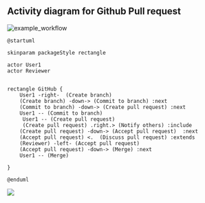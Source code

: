 ## Activity diagram for Github Pull request

![example_workflow](https://www.plantuml.com/plantuml/img/VLAzJiCm4DxlAMw48P5O4K95WDg53lmyWEjS4wkE7UmpfKAyEoSdX2W4F4Nt_LxiLMGLEBKM0UB1k4u5rMAdz47LzCGdInX8itAr9G2bsGTyYHGkXkz7UZDqf0008m_NXZTfXn-0SZ8RYs3gXWl4izj0YWbtGJdTd6VAR8P5vO-kk9QvRrl3o7w4BXszyo3w1VxeUhykMIlrNnD5dag7IiM2HyQdX0MddhCSKkOzI-cmzMps9_JSK8YIRfosgIBuMplMlz6QEfwXqzKN2LUb87ScwXJZV7LHagjYh_w-Cqcqj9TBMVJx9sai-a2X9h5_tjnlPt-sX_8GFW5M4Y-lx0i0)

```
@startuml 

skinparam packageStyle rectangle

actor User1
actor Reviewer


rectangle GitHub {
    User1 -right-  (Create branch)
    (Create branch) -down-> (Commit to branch) :next
    (Commit to branch) -down-> (Create pull request) :next
    User1 -- (Commit to branch)
     User1 -- (Create pull request)
     (Create pull request) .right.> (Notify others) :include
    (Create pull request) -down-> (Accept pull request)  :next
    (Accept pull request) <.  (Discuss pull request) :extends
    (Reviewer) -left- (Accept pull request)
    (Accept pull request) -down-> (Merge) :next
    User1 -- (Merge)
    
}

@enduml
```


![](https://www.plantuml.com/plantuml/img/VL91JiGm3Bpx5Jx2ePMu8eGMWSHUu03Y0TdKsqQR9iLnM5Q8lnEbfLGba5FacV6Cuso2A9ROMmG81-C6nQh7GUc3QkbPJfQGIOjohIK0fSKplWJYY-d-H6-6ZiG0CFFmtiWsxl03C9tCnefDsqc5U7RBf8HmnyhfxZnJLZMi6dzqrNMg-xutWk9dwDBHkqoYN-2FRkmtH6jJ_DT8GPRIAL9Lw97n9Q7GQUIKJUeyPvqoF7en-nDwwOX3SZTEszWG_AsTuzzeJOEiqENeHS9LdP0x4tGCOJrwKf9hmgZ-tbbojBHFIods-yTf3lf0t5BvPKSe5-4JO9Fiqo_x0W00)

